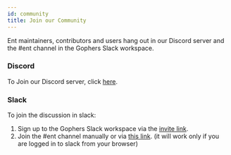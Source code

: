 ```yaml
---
id: community
title: Join our Community
---
```


Ent maintainers, contributors and users hang out in our Discord server and the #ent channel in the Gophers Slack workspace.

### Discord

To Join our Discord server, click [here](https://discord.gg/qZmPgTE6RX).

### Slack

To join the discussion in slack:

1. Sign up to the Gophers Slack workspace via the [invite link](https://invite.slack.golangbridge.org/).
2. Join the #ent channel manually or via [this link](https://app.slack.com/client/T029RQSE6/C01FMSQDT53). (it will work only if you are logged in to slack from your browser)